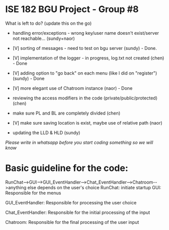 # ISE 182 BGU Project - Group #8


What is left to do? (update this on the go)

- handling error/exceptions - wrong key/user name doesn't exist/server not reachable... (sundy+naor)

- [V] sorting of messages - need to test on bgu server (sundy) - Done.

- [V] implementation of the logger - in progress, log.txt not created (chen) - Done

- [V] adding option to "go back" on each menu (like I did on "register") (sundy) - Done

- [V] more elegant use of Chatroom instance (naor) - Done

- reviewing the access modifiers in the code (private/public/protected) (chen)

- make sure PL and BL are completely divided (chen)

- [V] make sure saving location is exist, maybe use of relative path (naor)

- updating the LLD & HLD (sundy)

*Please write in whatsapp before you start coding something so we will know*

# Basic guideline for the code:
RunChat-->GUI-->GUI_EventHandler-->Chat_EventHandler-->Chatroom-->anything else depends on the user's choice
RunChat: initiate startup
GUI: Responsible for the menus

GUI_EventHandler: Responsible for processing the user choice

Chat_EventHandler: Responsible for the initial processing of the input

Chatroom: Responsible for the final processing of the user input


